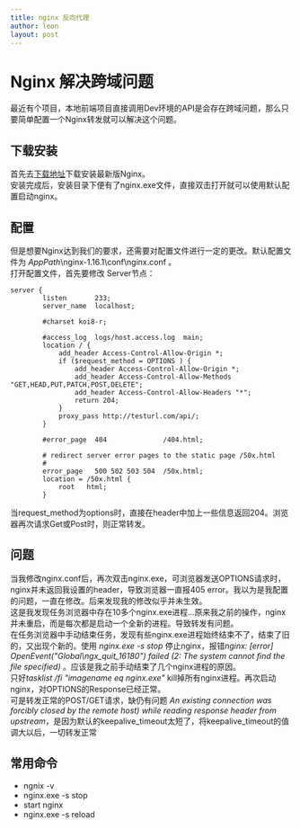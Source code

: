 ```yaml
---
title: nginx 反向代理
author: leon
layout: post
---
```

# Nginx 解决跨域问题
最近有个项目，本地前端项目直接调用Dev环境的API是会存在跨域问题，那么只要简单配置一个Nginx转发就可以解决这个问题。  
## 下载安装
首先去[下载地址](https://nginx.org/en/download.html)下载安装最新版Nginx。  
安装完成后，安装目录下便有了nginx.exe文件，直接双击打开就可以使用默认配置启动nginx。  
## 配置
但是想要Nginx达到我们的要求，还需要对配置文件进行一定的更改。默认配置文件为 $AppPath$\nginx-1.16.1\conf\nginx.conf 。  
打开配置文件，首先要修改 Server节点：
```
server {
        listen       233;
        server_name  localhost;

        #charset koi8-r;
        
        #access_log  logs/host.access.log  main;
        location / {
            add_header Access-Control-Allow-Origin *;
            if ($request_method = OPTIONS ) {
                add_header Access-Control-Allow-Origin *;
                add_header Access-Control-Allow-Methods "GET,HEAD,PUT,PATCH,POST,DELETE";
                add_header Access-Control-Allow-Headers "*";
                return 204;
            }
            proxy_pass http://testurl.com/api/;
        }   

        #error_page  404              /404.html;

        # redirect server error pages to the static page /50x.html
        #
        error_page   500 502 503 504  /50x.html;
        location = /50x.html {
            root   html;
        }
```
当request_method为options时，直接在header中加上一些信息返回204。浏览器再次请求Get或Post时，则正常转发。

## 问题
当我修改nginx.conf后，再次双击nginx.exe，可浏览器发送OPTIONS请求时，nginx并未返回我设置的header，导致浏览器一直报405 error。我以为是我配置的问题，一直在修改。后来发现我的修改似乎并未生效。  
这是我发现任务浏览器中存在10多个nginx.exe进程...原来我之前的操作，nginx并未重启，而是每次都是启动一个全新的进程。导致转发有问题。  
在任务浏览器中手动结束任务，发现有些nginx.exe进程始终结束不了，结束了旧的，又出现个新的。使用 *nginx.exe -s stop* 停止nginx，报错*nginx: [error] OpenEvent("Global\ngx_quit_16180") failed (2: The system cannot find the file specified)* 。应该是我之前手动结束了几个nginx进程的原因。  
只好*tasklist /fi "imagename eq nginx.exe"* kill掉所有nginx进程。再次启动nginx，对OPTIONS的Response已经正常。  
可是转发正常的POST/GET请求，缺仍有问题 *An existing connection was forcibly closed by the remote host) while reading response header from upstream*，是因为默认的keepalive_timeout太短了，将keepalive_timeout的值调大以后，一切转发正常

## 常用命令
- ngnix -v
- nginx.exe -s stop
- start nginx
- nginx.exe -s reload




